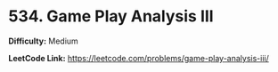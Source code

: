 # 534. Game Play Analysis III

**Difficulty:** Medium

**LeetCode Link:** https://leetcode.com/problems/game-play-analysis-iii/


